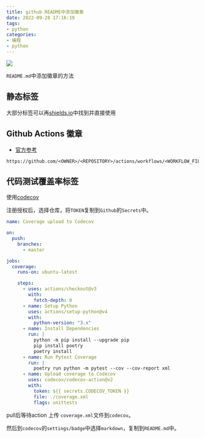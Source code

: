 ```yaml
---
title: github README中添加徽章
date: 2022-09-28 17:16:19
tags:
- python
categories:
- 编程
- python
---
```


![](1.png)

`README.md`中添加徽章的方法

## 静态标签

大部分标签可以再[shields.io](https://shields.io/)中找到并直接使用

## Github Actions 徽章

- [官方参考](https://docs.github.com/en/actions/monitoring-and-troubleshooting-workflows/adding-a-workflow-status-badge)

```
https://github.com/<OWNER>/<REPOSITORY>/actions/workflows/<WORKFLOW_FILE>/badge.svg
```

## 代码测试覆盖率标签

使用[codecov](https://app.codecov.io/)

注册授权后，选择仓库，将`TOKEN`复制到`Github`的`Secrets`中。

```yaml
name: Coverage upload to Codecov

on:
  push:
    branches:
      - master

jobs:
  coverage:
    runs-on: ubuntu-latest

    steps:
      - uses: actions/checkout@v3
        with:
          fetch-depth: 0
      - name: Setup Python
        uses: actions/setup-python@v4
        with:
          python-version: "3.x"
      - name: Install Dependencies
        run: |
          python -m pip install --upgrade pip
          pip install poetry
          poetry install
      - name: Run Pytest Coverage
        run: |
          poetry run python -m pytest --cov --cov-report xml
      - name: Upload coverage to Codecov
        uses: codecov/codecov-action@v2
        with:
          token: ${{ secrets.CODECOV_TOKEN }}
          file: ./coverage.xml
          flags: unittests
```

pull后等待action 上传 `coverage.xml`文件到`codecov`。

然后到`codecov`的`settings/badge`中选择`markdown`，复制到`README.md`中。